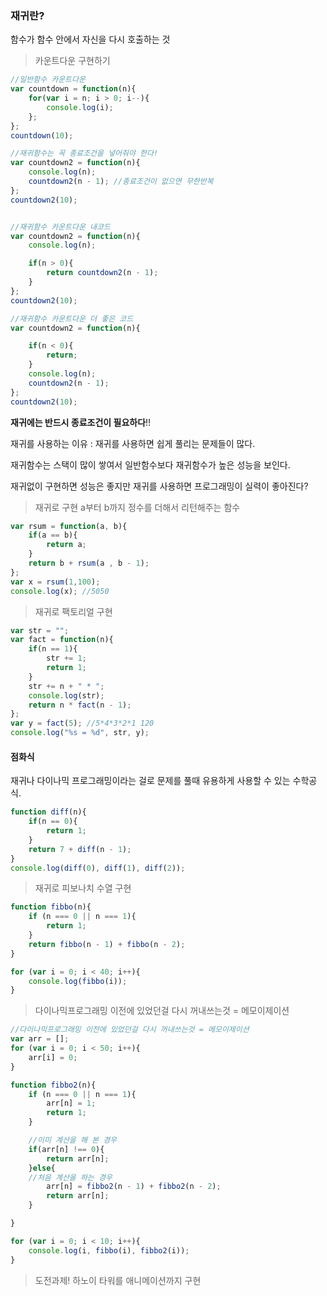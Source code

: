 ### 재귀란?

함수가 함수 안에서 자신을 다시 호출하는 것

> 카운트다운 구현하기

```javascript
//일반함수 카운트다운
var countdown = function(n){
	for(var i = n; i > 0; i--){
		console.log(i);
	};
};
countdown(10);

//재귀함수는 꼭 종료조건을 넣어줘야 한다!
var countdown2 = function(n){
	console.log(n);
	countdown2(n - 1); //종료조건이 없으면 무한반복
};
countdown2(10);


//재귀함수 카운트다운 내코드 
var countdown2 = function(n){
	console.log(n);

	if(n > 0){
		return countdown2(n - 1);
	}
};
countdown2(10);

//재귀함수 카운트다운 더 좋은 코드
var countdown2 = function(n){	

	if(n < 0){
		return;
	}
	console.log(n);
	countdown2(n - 1);
};
countdown2(10);
```

**재귀에는 반드시 종료조건이 필요하다**!!

재귀를 사용하는 이유 : 재귀를 사용하면 쉽게 풀리는 문제들이 많다.

재귀함수는 스택이 많이 쌓여서 일반함수보다 재귀함수가 높은 성능을 보인다.

재귀없이 구현하면 성능은 좋지만 재귀를 사용하면 프로그래밍이 실력이 좋아진다?

> 재귀로 구현  a부터 b까지 정수를 더해서 리턴해주는 함수

```javascript
var rsum = function(a, b){
	if(a == b){
		return a;
	}
	return b + rsum(a , b - 1);
};
var x = rsum(1,100);
console.log(x); //5050

```

> 재귀로 팩토리얼 구현 

```javascript
var str = "";
var fact = function(n){
	if(n == 1){
		str += 1;
		return 1;
	}
	str += n + " * ";
	console.log(str);
	return n * fact(n - 1);
};
var y = fact(5); //5*4*3*2*1 120
console.log("%s = %d", str, y);
```



#### 점화식

재귀나 다이나믹 프로그래밍이라는 걸로 문제를 풀때 유용하게 사용할 수 있는 수학공식.

```javascript
function diff(n){
	if(n == 0){
		return 1;
	}
	return 7 + diff(n - 1);
}
console.log(diff(0), diff(1), diff(2));
```



>  재귀로 피보나치 수열 구현

```javascript
function fibbo(n){
	if (n === 0 || n === 1){
		return 1;
	}
	return fibbo(n - 1) + fibbo(n - 2);
}

for (var i = 0; i < 40; i++){
	console.log(fibbo(i));
}
```

> 다이나믹프로그래밍 이전에 있었던걸 다시 꺼내쓰는것 = 메모이제이션

```javascript
//다이나믹프로그래밍 이전에 있었던걸 다시 꺼내쓰는것 = 메모이제이션
var arr = [];
for (var i = 0; i < 50; i++){
	arr[i] = 0;
}

function fibbo2(n){
	if (n === 0 || n === 1){
		arr[n] = 1;
		return 1;
	}

	//이미 계산을 해 본 경우
	if(arr[n] !== 0){
		return arr[n];
	}else{
    //처음 계산을 하는 경우
		arr[n] = fibbo2(n - 1) + fibbo2(n - 2);
		return arr[n];
	}

}

for (var i = 0; i < 10; i++){
	console.log(i, fibbo(i), fibbo2(i));
}
```





> 도전과제! 하노이 타워를 애니메이션까지 구현

```javascript

```

